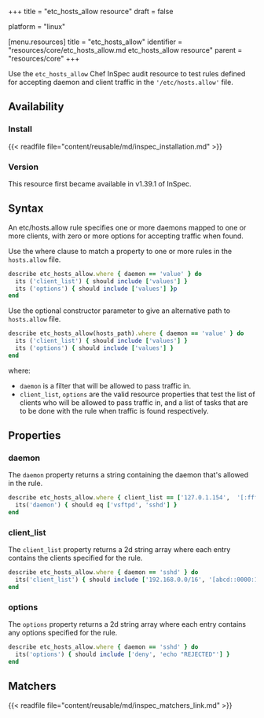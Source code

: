 +++
title = "etc_hosts_allow resource"
draft = false

platform = "linux"

[menu.resources]
    title = "etc_hosts_allow"
    identifier = "resources/core/etc_hosts_allow.md etc_hosts_allow resource"
    parent = "resources/core"
+++

Use the `etc_hosts_allow` Chef InSpec audit resource to test rules defined for accepting daemon and client traffic in the `'/etc/hosts.allow'` file.

## Availability

### Install

{{< readfile file="content/reusable/md/inspec_installation.md" >}}

### Version

This resource first became available in v1.39.1 of InSpec.

## Syntax

An etc/hosts.allow rule specifies one or more daemons mapped to one or more clients, with zero or more options for accepting traffic when found.

Use the where clause to match a property to one or more rules in the `hosts.allow` file.

```ruby
describe etc_hosts_allow.where { daemon == 'value' } do
  its ('client_list') { should include ['values'] }
  its ('options') { should include ['values'] }p
end
```

Use the optional constructor parameter to give an alternative path to `hosts.allow` file.

```ruby
describe etc_hosts_allow(hosts_path).where { daemon == 'value' } do
  its ('client_list') { should include ['values'] }
  its ('options') { should include ['values'] }
end
```

where:

- `daemon` is a filter that will be allowed to pass traffic in.
- `client_list`, `options` are the valid resource properties that test the list of clients who will be allowed to pass traffic in, and a list of tasks that are to be done with the rule when traffic is found respectively.

## Properties

### daemon

The `daemon` property returns a string containing the daemon that's allowed in the rule.

```ruby
describe etc_hosts_allow.where { client_list == ['127.0.1.154',  '[:fff:fAb0::]'] } do
  its('daemon') { should eq ['vsftpd', 'sshd'] }
end
```

### client_list

The `client_list` property returns a 2d string array where each entry contains the clients specified for the rule.

```ruby
describe etc_hosts_allow.where { daemon == 'sshd' } do
  its('client_list') { should include ['192.168.0.0/16', '[abcd::0000:1234]'] }
end
```

### options

The `options` property returns a 2d string array where each entry contains any options specified for the rule.

```ruby
describe etc_hosts_allow.where { daemon == 'sshd' } do
  its('options') { should include ['deny', 'echo "REJECTED"'] }
end
```

## Matchers

{{< readfile file="content/reusable/md/inspec_matchers_link.md" >}}
